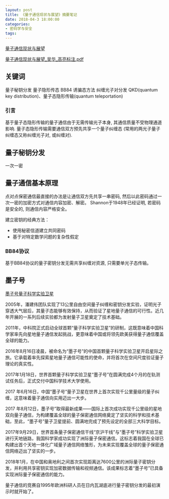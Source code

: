 ```yaml
---
layout: post
title: 《量子通信现状与展望》摘要笔记
date: 2018-04-3 18:00:00
categories:
- 密码学与安全
tags:
---
```


[量子通信现状与展望](http://sso.gzlib.gov.cn/interlibSSO/goto/75/=jmr9bmjh9mds/kcms/detail/detail.aspx?filename=PZKX201403002&dbcode=CJFD&dbname=CJFD2014&v=)  

[量子通信现状与展望_吴华_高亮标注.pdf](http://junwang.me/images/posts/量子通信现状与展望_吴华_高亮标注.pdf)  

## 关键词

量子秘钥分发 量子隐形传态 BB84 诱骗态方法 纠缠光子对分发
QKD(quantum key distribution)、量子态隐形传输(quantum teleportation)

### 引言

基于量子态隐形传输的量子通信由于无需传输光子本身, 其通信质量不受物理通道影响. 量子态隐形传输需要通信双方预先共享一个量子纠缠态 (常用的两光子量子纠缠态又称纠缠光子对, 或纠缠对).

## 量子秘钥分发

一次一密

## 量子通信基本原理

点对点保密通信最直接的办法是让通信双方先共享一串密码, 然后以此密码通过一次一密的加密方式对通信内容加密、解密。 Shannon于1948年已经证明, 若密码是安全的, 则通信内容严格安全。

建立密钥的经典方法：  
- 使用秘密信道建立共同密码
- 基于对特定数学问题的复杂性假定

### BB84协议

基于BB84协议的量子密钥分发无需共享纠缠对资源, 只需要单光子态传输。


## 墨子号

[墨子号量子科学实验卫星](https://baike.baidu.com/item/%E5%A2%A8%E5%AD%90%E5%8F%B7%E9%87%8F%E5%AD%90%E7%A7%91%E5%AD%A6%E5%AE%9E%E9%AA%8C%E5%8D%AB%E6%98%9F/19899918?fr=aladdin&fromid=19900815&fromtitle=%E5%A2%A8%E5%AD%90%E5%8F%B7%E9%87%8F%E5%AD%90%E5%8D%AB%E6%98%9F)  

2005年，潘建伟团队实现了13公里自由空间量子纠缠和密钥分发实验，证明光子穿透大气层后，其量子态能够有效保持，从而验证了星地量子通信的可行性。近几年开展的一系列后续实验都为发射量子卫星奠定了技术基础。

2011年，中科院正式启动全球首颗“量子科学实验卫星”的研制，这既意味着中国科学家率先向星地量子通信发起挑战，更意味着中国或将领先欧美获得量子通信覆盖全球的能力。

2016年8月16日凌晨，被命名为“墨子号”的中国首颗量子科学实验卫星开启星际之旅。它承载着率先探索星地量子通信可能性的使命，并将首次在空间尺度验证量子理论的真实性。

2017年1月18日，世界首颗量子科学实验卫星“墨子号”在圆满完成4个月的在轨测试任务后，正式交付中国科学技术大学使用。

2017 年6月16日，中国“墨子号”量子卫星在世界上首次实现千公里量级的量子纠缠，这意味着量子通信向实用迈出一大步。

2017 年8月12日，墨子号”取得最新成果——国际上首次成功实现千公里级的星地双向量子通信，为构建覆盖全球的量子保密通信网络奠定了坚实的科学和技术基础，至此，“墨子号”量子卫星提前、圆满地完成了预先设定的全部三大科学目标。

2017年9月29日，世界首条量子保密通信干线“京沪干线”与“墨子号”科学实验卫星进行天地链路，我国科学家成功实现了洲际量子保密通信。这标志着我国在全球已构建出首个天地一体化广域量子通信网络雏形，为未来实现覆盖全球的量子保密通信网络迈出了坚实的一步。

2018年1月，在中国和奥地利之间首次实现距离达7600公里的洲际量子密钥分发，并利用共享密钥实现加密数据传输和视频通信。该成果标志着“墨子号”已具备实现洲际量子保密通信的能力。

量子通信的竞赛自1995年欧洲科研人员在日内瓦湖底进行量子密钥分发的最初演示时就开始了。